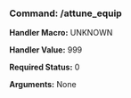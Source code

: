 ### Command: /attune_equip

**Handler Macro:** UNKNOWN

**Handler Value:** 999

**Required Status:** 0

**Arguments:**
None
